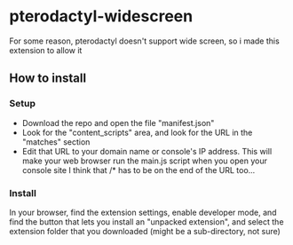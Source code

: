 # pterodactyl-widescreen

For some reason, pterodactyl doesn't support wide screen, so i made this extension to allow it 

## How to install

### Setup
- Download the repo and open the file "manifest.json"
- Look for the "content_scripts" area, and look for the URL in the "matches" section
- Edit that URL to your domain name or console's IP address. This will make your web browser run the main.js script when you open your console site
I think that /* has to be on the end of the URL too...
### Install
In your browser, find the extension settings, enable developer mode, and find the button that lets you install an "unpacked extension", 
and select the extension folder that you downloaded (might be a sub-directory, not sure)
